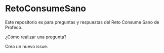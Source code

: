 RetoConsumeSano
===============

Este repositorio es para preguntas y respuestas del Reto Consume Sano de Profeco.

¿Cómo realizar una pregunta?

Crea un nuevo issue.
